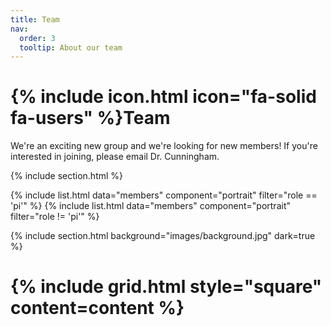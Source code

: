 ```yaml
---
title: Team
nav:
  order: 3
  tooltip: About our team
---
```


# {% include icon.html icon="fa-solid fa-users" %}Team

We're an exciting new group and we're looking for new members! If you're interested in joining, please email Dr. Cunningham.

{% include section.html %}

{% include list.html data="members" component="portrait" filter="role == 'pi'" %}
{% include list.html data="members" component="portrait" filter="role != 'pi'" %}

{% include section.html background="images/background.jpg" dark=true %}

# {% include grid.html style="square" content=content %}
